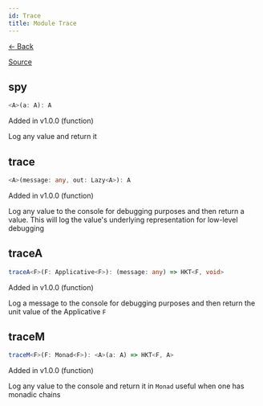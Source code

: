 ```yaml
---
id: Trace
title: Module Trace
---
```


[← Back](.)

[Source](https://github.com/gcanti/fp-ts/blob/master/src/Trace.ts)

## spy

```ts
<A>(a: A): A
```

Added in v1.0.0 (function)

Log any value and return it

## trace

```ts
<A>(message: any, out: Lazy<A>): A
```

Added in v1.0.0 (function)

Log any value to the console for debugging purposes and then return a value. This will log the value's underlying
representation for low-level debugging

## traceA

```ts
traceA<F>(F: Applicative<F>): (message: any) => HKT<F, void>
```

Added in v1.0.0 (function)

Log a message to the console for debugging purposes and then return the unit value of the Applicative `F`

## traceM

```ts
traceM<F>(F: Monad<F>): <A>(a: A) => HKT<F, A>
```

Added in v1.0.0 (function)

Log any value to the console and return it in `Monad` useful when one has monadic chains

